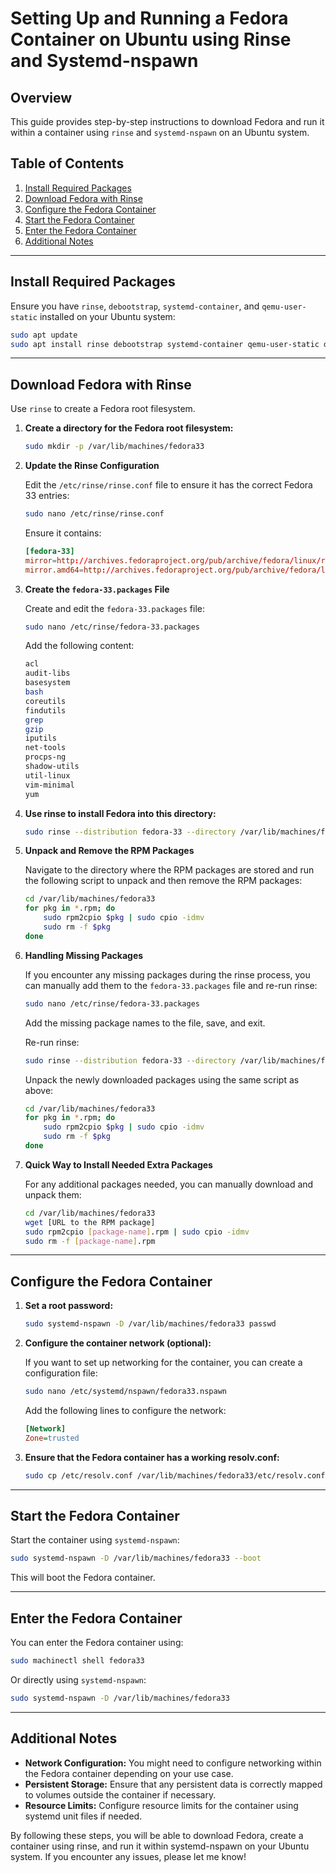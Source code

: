 # Setting Up and Running a Fedora Container on Ubuntu using Rinse and Systemd-nspawn

## Overview

This guide provides step-by-step instructions to download Fedora and run it within a container using `rinse` and `systemd-nspawn` on an Ubuntu system.

## Table of Contents

1. [Install Required Packages](#install-required-packages)
2. [Download Fedora with Rinse](#download-fedora-with-rinse)
3. [Configure the Fedora Container](#configure-the-fedora-container)
4. [Start the Fedora Container](#start-the-fedora-container)
5. [Enter the Fedora Container](#enter-the-fedora-container)
6. [Additional Notes](#additional-notes)

---

## Install Required Packages

Ensure you have `rinse`, `debootstrap`, `systemd-container`, and `qemu-user-static` installed on your Ubuntu system:

```sh
sudo apt update
sudo apt install rinse debootstrap systemd-container qemu-user-static dnf
```

---

## Download Fedora with Rinse

Use `rinse` to create a Fedora root filesystem.

1. **Create a directory for the Fedora root filesystem:**

   ```sh
   sudo mkdir -p /var/lib/machines/fedora33
   ```

2. **Update the Rinse Configuration**

   Edit the `/etc/rinse/rinse.conf` file to ensure it has the correct Fedora 33 entries:

   ```sh
   sudo nano /etc/rinse/rinse.conf
   ```

   Ensure it contains:

   ```conf
   [fedora-33]
   mirror=http://archives.fedoraproject.org/pub/archive/fedora/linux/releases/33/Everything/x86_64/os/Packages/
   mirror.amd64=http://archives.fedoraproject.org/pub/archive/fedora/linux/releases/33/Everything/x86_64/os/Packages/
   ```

3. **Create the `fedora-33.packages` File**

   Create and edit the `fedora-33.packages` file:

   ```sh
   sudo nano /etc/rinse/fedora-33.packages
   ```

   Add the following content:

   ```sh
   acl
   audit-libs
   basesystem
   bash
   coreutils
   findutils
   grep
   gzip
   iputils
   net-tools
   procps-ng
   shadow-utils
   util-linux
   vim-minimal
   yum
   ```

4. **Use rinse to install Fedora into this directory:**

   ```sh
   sudo rinse --distribution fedora-33 --directory /var/lib/machines/fedora33 --arch amd64
   ```

5. **Unpack and Remove the RPM Packages**

   Navigate to the directory where the RPM packages are stored and run the following script to unpack and then remove the RPM packages:

   ```sh
   cd /var/lib/machines/fedora33
   for pkg in *.rpm; do
       sudo rpm2cpio $pkg | sudo cpio -idmv
       sudo rm -f $pkg
   done
   ```

6. **Handling Missing Packages**

   If you encounter any missing packages during the rinse process, you can manually add them to the `fedora-33.packages` file and re-run rinse:

   ```sh
   sudo nano /etc/rinse/fedora-33.packages
   ```

   Add the missing package names to the file, save, and exit.

   Re-run rinse:

   ```sh
   sudo rinse --distribution fedora-33 --directory /var/lib/machines/fedora33 --arch amd64
   ```

   Unpack the newly downloaded packages using the same script as above:

   ```sh
   cd /var/lib/machines/fedora33
   for pkg in *.rpm; do
       sudo rpm2cpio $pkg | sudo cpio -idmv
       sudo rm -f $pkg
   done
   ```

7. **Quick Way to Install Needed Extra Packages**

   For any additional packages needed, you can manually download and unpack them:

   ```sh
   cd /var/lib/machines/fedora33
   wget [URL to the RPM package]
   sudo rpm2cpio [package-name].rpm | sudo cpio -idmv
   sudo rm -f [package-name].rpm
   ```

---

## Configure the Fedora Container

1. **Set a root password:**

   ```sh
   sudo systemd-nspawn -D /var/lib/machines/fedora33 passwd
   ```

2. **Configure the container network (optional):**

   If you want to set up networking for the container, you can create a configuration file:

   ```sh
   sudo nano /etc/systemd/nspawn/fedora33.nspawn
   ```

   Add the following lines to configure the network:

   ```ini
   [Network]
   Zone=trusted
   ```

3. **Ensure that the Fedora container has a working resolv.conf:**

   ```sh
   sudo cp /etc/resolv.conf /var/lib/machines/fedora33/etc/resolv.conf
   ```

---

## Start the Fedora Container

Start the container using `systemd-nspawn`:

```sh
sudo systemd-nspawn -D /var/lib/machines/fedora33 --boot
```

This will boot the Fedora container.

---

## Enter the Fedora Container

You can enter the Fedora container using:

```sh
sudo machinectl shell fedora33
```

Or directly using `systemd-nspawn`:

```sh
sudo systemd-nspawn -D /var/lib/machines/fedora33
```

---

## Additional Notes

- **Network Configuration:** You might need to configure networking within the Fedora container depending on your use case.
- **Persistent Storage:** Ensure that any persistent data is correctly mapped to volumes outside the container if necessary.
- **Resource Limits:** Configure resource limits for the container using systemd unit files if needed.

By following these steps, you will be able to download Fedora, create a container using rinse, and run it within systemd-nspawn on your Ubuntu system. If you encounter any issues, please let me know!
